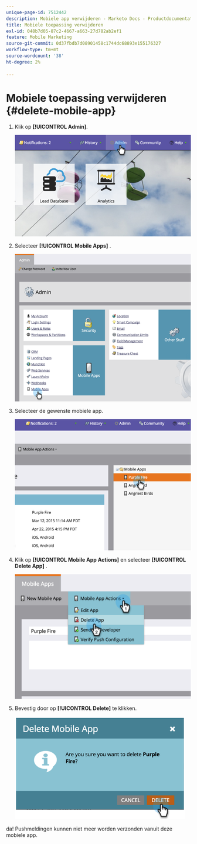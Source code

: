 ```yaml
---
unique-page-id: 7512442
description: Mobiele app verwijderen - Marketo Docs - Productdocumentatie
title: Mobiele toepassing verwijderen
exl-id: 048b7d05-87c2-4667-a663-27d782ab2ef1
feature: Mobile Marketing
source-git-commit: 0d37fbdb7d08901458c1744dc68893e155176327
workflow-type: tm+mt
source-wordcount: '38'
ht-degree: 2%

---
```


# Mobiele toepassing verwijderen {#delete-mobile-app}

1. Klik op **[!UICONTROL Admin]**.

   ![](assets/image2015-4-22-16-3a12-3a32.png)

1. Selecteer **[!UICONTROL Mobile Apps]** .

   ![](assets/image2015-4-22-16-3a14-3a29.png)

1. Selecteer de gewenste mobiele app.

   ![](assets/image2015-4-22-17-3a22-3a11.png)

1. Klik op **[!UICONTROL Mobile App Actions]** en selecteer **[!UICONTROL Delete App]** .

   ![](assets/image2015-4-22-17-3a21-3a51.png)

1. Bevestig door op **[!UICONTROL Delete]** te klikken.

   ![](assets/image2015-4-22-17-3a23-3a18.png)

da! Pushmeldingen kunnen niet meer worden verzonden vanuit deze mobiele app.
